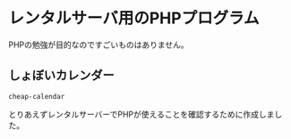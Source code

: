 # レンタルサーバ用のPHPプログラム

PHPの勉強が目的なのですごいものはありません。

## しょぼいカレンダー

`cheap-calendar`

とりあえずレンタルサーバーでPHPが使えることを確認するために作成しました。

